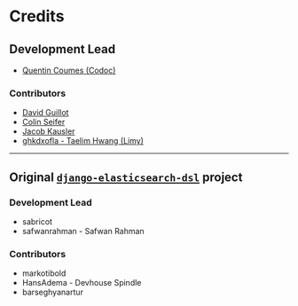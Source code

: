 # Credits

## Development Lead

* [Quentin Coumes (Codoc)](https://github.com/qcoumes)

### Contributors

* [David Guillot](https://github.com/David-Guillot)
* [Colin Seifer](https://github.com/Colin-Seifer)
* [Jacob Kausler](https://github.com/jakekausler)
* [ghkdxofla - Taelim Hwang (Limy)](https://github.com/ghkdxofla)

---

## Original [`django-elasticsearch-dsl`](https://github.com/django-es/django-elasticsearch-dsl) project

### Development Lead

* sabricot
* safwanrahman - Safwan Rahman

### Contributors

* markotibold
* HansAdema - Devhouse Spindle
* barseghyanartur
